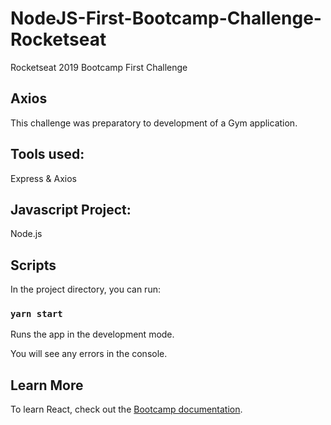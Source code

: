 # NodeJS-First-Bootcamp-Challenge-Rocketseat
Rocketseat 2019 Bootcamp First Challenge

## Axios

This challenge was preparatory to development of a Gym application.

## Tools used:
  
Express & Axios

 ## Javascript Project:
 
 Node.js

## Scripts

In the project directory, you can run:

### `yarn start`

Runs the app in the development mode.<br />

You will see any errors in the console.

## Learn More

To learn React, check out the [Bootcamp documentation](https://rocketseat.com.br).
